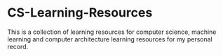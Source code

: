 # CS-Learning-Resources
This is a collection of learning resources for computer science, machine learning and computer architecture learning resources for my personal record.
